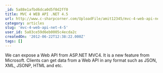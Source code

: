 ```yaml
---
_id: 5a88e1afbd6dca0d5f0d2ff0
title: MVC 4 WEB API .NET 4.5
url: http://www.c-sharpcorner.com/UploadFile/amit12345/mvc-4-web-api-net-4-5/
category: articles
slug: 'mvc-4-web-api-net-4-5'
user_id: 5a83ce59d6eb0005c4ecda2c
createdOn: '2012-06-22T12:38:22.000Z'
tags: []
---
```


We can expose a Web API from ASP.NET MVC4. It is a new feature from Microsoft. Clients can get data from a Web API in any format such as JSON, XML, JSONP, HTML and etc.
